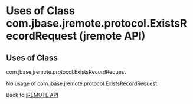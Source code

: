 # Uses of Class com.jbase.jremote.protocol.ExistsRecordRequest (jremote API)

<PageHeader />

## Uses of Class
com.jbase.jremote.protocol.ExistsRecordRequest

No usage of com.jbase.jremote.protocol.ExistsRecordRequest

Back to [jREMOTE API](com_jbase_jremote_package-summary)

  
<PageFooter />
